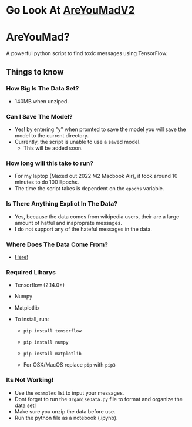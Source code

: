 # Go Look At [AreYouMadV2](https://github.com/MX-boop/AreYouMadV2)

# AreYouMad?

A powerful python script to find toxic messages using TensorFlow.

## Things to know

### How Big Is The Data Set?

- 140MB when unziped.

### Can I Save The Model?

- Yes! by entering "y" when promted to save the model you will save the model to the current directory.
- Currently, the script is unable to use a saved model.
  - This will be added soon.


### How long will this take to run?

- For my laptop (Maxed out 2022 M2 Macbook Air), it took around 10 minutes to do 100 Epochs.
- The time the script takes is dependent on the `epochs` variable.

### Is There Anything Explict In The Data?

- Yes, because the data comes from wikipedia users, their are a large amount of hatful and inaproprate messages.
- I do not support any of the hateful messages in the data.

### Where Does The Data Come From?

- [Here!](https://www.kaggle.com/c/jigsaw-multilingual-toxic-comment-classification/data)

### Required Libarys

- Tensorflow (2.14.0+)
- Numpy
- Matplotlib

- To install, run:
  - `pip install tensorflow`
  - `pip install numpy`
  - `pip install matplotlib`

  - For OSX/MacOS replace `pip` with `pip3`

### Its Not Working!

- Use the `examples` list to input your messages.
- Dont forget to run the `OrganiseData.py` file to format and organize the data set!
- Make sure you unzip the data before use.
- Run the python file as a notebook (.ipynb).
